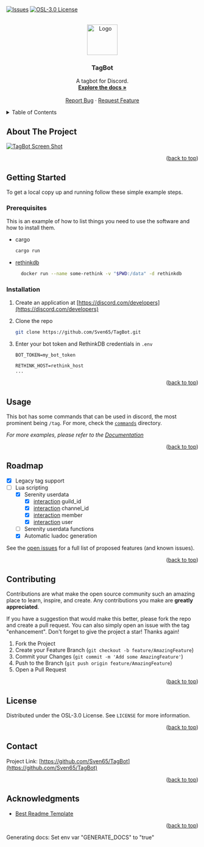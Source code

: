 <!-- Improved compatibility of back to top link: See: https://github.com/othneildrew/Best-README-Template/pull/73 -->

<a name="readme-top"></a>

<!--
*** Thanks for checking out the Best-README-Template. If you have a suggestion
*** that would make this better, please fork the repo and create a pull request
*** or simply open an issue with the tag "enhancement".
*** Don't forget to give the project a star!
*** Thanks again! Now go create something AMAZING! :D
-->

<!-- PROJECT SHIELDS -->
<!--
*** I'm using markdown "reference style" links for readability.
*** Reference links are enclosed in brackets [ ] instead of parentheses ( ).
*** See the bottom of this document for the declaration of the reference variables
*** for contributors-url, forks-url, etc. This is an optional, concise syntax you may use.
*** https://www.markdownguide.org/basic-syntax/#reference-style-links
-->

[![Issues][issues-shield]][issues-url]
[![OSL-3.0 License][license-shield]][license-url]

<!-- PROJECT LOGO -->
<br />
<div align="center">
  <a href="https://github.com/Sven65/TagBot">
    <img src="images/logo.png" alt="Logo" width="80" height="80">
  </a>

<h3 align="center">TagBot</h3>

  <p align="center">
    A tagbot for Discord.
    <br />
    <a href="https://github.com/Sven65/TagBot"><strong>Explore the docs »</strong></a>
    <br />
    <br />
    <a href="https://github.com/Sven65/TagBot/issues">Report Bug</a>
    ·
    <a href="https://github.com/Sven65/TagBot/issues">Request Feature</a>
  </p>
</div>

<!-- TABLE OF CONTENTS -->
<details>
  <summary>Table of Contents</summary>
  <ol>
    <li>
      <a href="#about-the-project">About The Project</a>
    </li>
    <li>
      <a href="#getting-started">Getting Started</a>
      <ul>
        <li><a href="#prerequisites">Prerequisites</a></li>
        <li><a href="#installation">Installation</a></li>
      </ul>
    </li>
    <li><a href="#roadmap">Roadmap</a></li>
    <li><a href="#contributing">Contributing</a></li>
    <li><a href="#license">License</a></li>
    <li><a href="#contact">Contact</a></li>
    <li><a href="#acknowledgments">Acknowledgments</a></li>
  </ol>
</details>

<!-- ABOUT THE PROJECT -->

## About The Project

[![TagBot Screen Shot][product-screenshot]](https://github.com/Sven65/TagBot)

<p align="right">(<a href="#readme-top">back to top</a>)</p>

<!-- GETTING STARTED -->

## Getting Started

To get a local copy up and running follow these simple example steps.

### Prerequisites

This is an example of how to list things you need to use the software and how to install them.

- cargo

  ```sh
  cargo run
  ```

- [rethinkdb](https://rethinkdb.com/)
  ```sh
  	docker run --name some-rethink -v "$PWD:/data" -d rethinkdb
  ```

### Installation

1. Create an application at [https://discord.com/developers](https://discord.com/developers)
2. Clone the repo
   ```sh
   git clone https://github.com/Sven65/TagBot.git
   ```
3. Enter your bot token and RethinkDB credentials in `.env`

   ```env
   BOT_TOKEN=my_bot_token

   RETHINK_HOST=rethink_host
   ...
   ```

<p align="right">(<a href="#readme-top">back to top</a>)</p>

<!-- USAGE EXAMPLES -->

## Usage

This bot has some commands that can be used in discord, the most prominent being `/tag`. For more, check the [`commands`](https://github.com/Sven65/TagBot/tree/master/src/commands/commands) directory.

_For more examples, please refer to the [Documentation](https://example.com)_

<p align="right">(<a href="#readme-top">back to top</a>)</p>

<!-- ROADMAP -->

## Roadmap

- [x] Legacy tag support
- [ ] Lua scripting
  - [x] Serenity userdata
    - [x] [interaction](https://docs.rs/serenity/latest/serenity/model/application/interaction/application_command/struct.ApplicationCommandInteraction.html) guild_id
    - [x] [interaction](https://docs.rs/serenity/latest/serenity/model/application/interaction/application_command/struct.ApplicationCommandInteraction.html) channel_id
    - [x] [interaction](https://docs.rs/serenity/latest/serenity/model/application/interaction/application_command/struct.ApplicationCommandInteraction.html) member
    - [x] [interaction](https://docs.rs/serenity/latest/serenity/model/application/interaction/application_command/struct.ApplicationCommandInteraction.html) user
  - [ ] Serenity userdata functions
  - [x] Automatic luadoc generation

See the [open issues](https://github.com/Sven65/TagBot/issues) for a full list of proposed features (and known issues).

<p align="right">(<a href="#readme-top">back to top</a>)</p>

<!-- CONTRIBUTING -->

## Contributing

Contributions are what make the open source community such an amazing place to learn, inspire, and create. Any contributions you make are **greatly appreciated**.

If you have a suggestion that would make this better, please fork the repo and create a pull request. You can also simply open an issue with the tag "enhancement".
Don't forget to give the project a star! Thanks again!

1. Fork the Project
2. Create your Feature Branch (`git checkout -b feature/AmazingFeature`)
3. Commit your Changes (`git commit -m 'Add some AmazingFeature'`)
4. Push to the Branch (`git push origin feature/AmazingFeature`)
5. Open a Pull Request

<p align="right">(<a href="#readme-top">back to top</a>)</p>

<!-- LICENSE -->

## License

Distributed under the OSL-3.0 License. See `LICENSE` for more information.

<p align="right">(<a href="#readme-top">back to top</a>)</p>

<!-- CONTACT -->

## Contact

Project Link: [https://github.com/Sven65/TagBot](https://github.com/Sven65/TagBot)

<p align="right">(<a href="#readme-top">back to top</a>)</p>

<!-- ACKNOWLEDGMENTS -->

## Acknowledgments

- [Best Readme Template](https://github.com/othneildrew/Best-README-Template)

<p align="right">(<a href="#readme-top">back to top</a>)</p>

<!-- MARKDOWN LINKS & IMAGES -->
<!-- https://www.markdownguide.org/basic-syntax/#reference-style-links -->

[issues-shield]: https://img.shields.io/github/issues/Sven65/TagBot.svg?style=for-the-badge
[issues-url]: https://github.com/Sven65/TagBot/issues
[license-shield]: https://img.shields.io/github/license/Sven65/TagBot.svg?style=for-the-badge
[license-url]: https://github.com/Sven65/TagBot/blob/master/LICENSE
[product-screenshot]: images/screenshot.png

Generating docs:
Set env var "GENERATE_DOCS" to "true"
